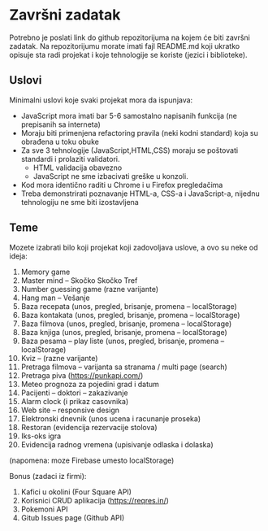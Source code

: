 # Završni zadatak

Potrebno je poslati link do github repozitorijuma na kojem će biti završni zadatak. Na repozitorijumu morate imati fajl README.md koji ukratko opisuje sta radi projekat i koje tehnologije se koriste (jezici i biblioteke).

## Uslovi

Minimalni uslovi koje svaki projekat mora da ispunjava:
- JavaScript mora imati bar 5-6 samostalno napisanih funkcija (ne prepisanih sa interneta)
- Moraju biti primenjena refactoring pravila (neki kodni standard) koja su obrađena u toku obuke
- Za sve 3 tehnologije (JavaScript,HTML,CSS) moraju se poštovati standardi i prolaziti validatori.
  - HTML validacija obavezno
  - JavaScript ne sme izbacivati greške u konzoli.
- Kod mora identično raditi u Chrome i u Firefox pregledačima
- Treba demonstrirati poznavanje HTML-a, CSS-a i JavaScript-a, nijednu tehnologiju ne sme biti izostavljena

## Teme

Mozete izabrati bilo koji projekat koji zadovoljava uslove, a ovo su neke od ideja:

1. Memory game
2. Master mind – Skočko Skočko Tref
3. Number guessing game (razne varijante)
4. Hang man – Vešanje
5. Baza recepata (unos, pregled, brisanje, promena – localStorage)
6. Baza kontakata (unos, pregled, brisanje, promena – localStorage)
7. Baza filmova (unos, pregled, brisanje, promena – localStorage)
8. Baza knjiga (unos, pregled, brisanje, promena – localStorage)
9. Baza pesama – play liste (unos, pregled, brisanje, promena – localStorage)
10. Kviz – (razne varijante)
11. Pretraga filmova – varijanta sa stranama / multi page (search)
12. Pretraga piva (https://punkapi.com/)
13. Meteo prognoza za pojedini grad i datum
14. Pacijenti – doktori – zakazivanje
15. Alarm clock (i prikaz casovnika)
16. Web site – responsive design
17. Elektronski dnevnik (unos ucena i racunanje proseka)
18. Restoran (evidencija rezervacije stolova)
19. Iks-oks igra
20. Evidencija radnog vremena (upisivanje odlaska i dolaska)

(napomena: moze Firebase umesto localStorage)

Bonus (zadaci iz firmi):
1. Kafici u okolini (Four Square API)
2. Korisnici CRUD aplikacija (https://reqres.in/)
3. Pokemoni API
4. Gitub Issues page (Github API)
